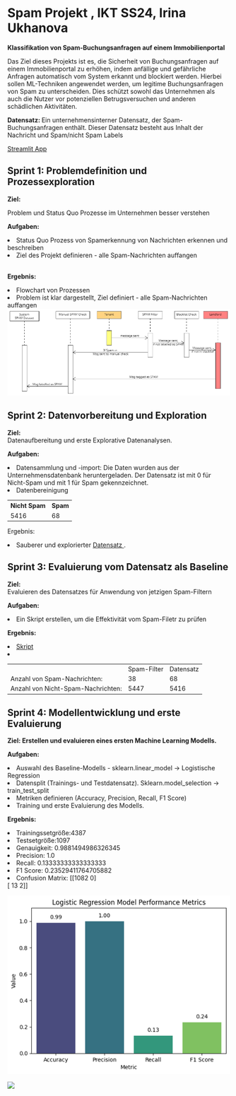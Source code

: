 <H1>Spam Projekt , IKT SS24, Irina Ukhanova</H1>

<p> <b>Klassifikation von Spam-Buchungsanfragen auf einem Immobilienportal</b></p>

<p> Das Ziel dieses Projekts ist es, die Sicherheit von Buchungsanfragen auf einem Immobilienportal zu erhöhen, indem anfällige und gefährliche Anfragen automatisch vom System erkannt und blockiert werden. Hierbei sollen ML-Techniken angewendet werden, um legitime Buchungsanfragen von Spam zu unterscheiden. Dies schützt sowohl das Unternehmen als auch die Nutzer vor potenziellen Betrugsversuchen und anderen schädlichen Aktivitäten.</p>

<p><b>Datensatz: </b> Ein unternehmensinterner Datensatz, der Spam-Buchungsanfragen enthält. Dieser Datensatz besteht aus Inhalt der Nachricht und Spam/nicht Spam Labels</p>
<a href = "https://spamornotp4g.streamlit.app/"> Streamlit App </a>   

<p> <h2>Sprint 1: Problemdefinition und Prozessexploration</h2></p>
<p> <b>Ziel: </b><br></p>
Problem und Status Quo Prozesse im Unternehmen besser verstehen<br>
<p> <b>Aufgaben: </b></p>
<li>Status Quo Prozess von Spamerkennung von Nachrichten erkennen und beschreiben </li>
<li>Ziel des Projekt definieren - alle Spam-Nachrichten auffangen</li><br>
<p> <b>Ergebnis: </b><br></p>
<li>Flowchart von Prozessen</li>
<li>Problem ist klar dargestellt, Ziel definiert - alle Spam-Nachrichten auffangen</li>
<img src="img/SPAMprojekt.png" >

<p> <h2>Sprint 2: Datenvorbereitung und Exploration</h2></p>
<p> <b>Ziel: </b><br>
Datenaufbereitung und erste Explorative Datenanalysen. 
<p> <b>Aufgaben: </b>
<li>Datensammlung und -import: Die Daten wurden aus der Unternehmensdatenbank heruntergeladen. Der Datensatz ist mit 0 für Nicht-Spam und mit 1 für Spam gekennzeichnet.</li>
<li>Datenbereinigung</li>
<table>
  <tr>
    <th>Nicht Spam</th>
    <th>Spam</th>
  </tr>
  <tr>
    <td>5416</td>
    <td>68</td>
  </tr>
</table>

<p> Ergebnis: 
<li> Sauberer und explorierter <a href = "spam_nichtspam_datensatz.csv"> Datensatz </a>.   </li>

<p> <h2>Sprint 3: Evaluierung vom Datensatz als Baseline</h2></p>
<p> <b>Ziel:  </b><br>
Evaluieren des Datensatzes für Anwendung von jetzigen Spam-Filtern
<p> <b>Aufgaben:  </b>
<li>Ein Skript erstellen, um die Effektivität vom Spam-Filetr zu prüfen  </li>
<p> <b>Ergebnis: </b>
<li> <a href = "baseline_vs_model.py"> Skript </a></li>
<li> <table>
     <tr>
    <td> </td>
    <td>Spam-Filter</td>
    <td>Datensatz</td>
  </tr>
  <tr>
    <td> Anzahl von Spam-Nachrichten:</td>
    <td>38</td>
     <td>68</td>
  </tr>
  <tr>
    <td> Anzahl von Nicht-Spam-Nachrichten:</td>
    <td>5447</td>
     <td>5416</td>
  </tr>
</table>

<p> <h2>Sprint 4: Modellentwicklung und erste Evaluierung</h2></p>
<p> <b>Ziel: Erstellen und evaluieren eines ersten Machine Learning Modells.</b><br>
<p> <b>Aufgaben:  </b>
<li>Auswahl des Baseline-Modells -  sklearn.linear_model -> Logistische Regression </li>
<li>Datensplit (Trainings- und Testdatensatz). Sklearn.model_selection -> train_test_split</li>
<li>Metriken definieren (Accuracy, Precision, Recall, F1 Score)</li>
<li>Training und erste Evaluierung des Modells.</li>
<p> <b>Ergebnis:  </b>
<li>Trainingssetgröße:4387</li>
<li>Testsetgröße:1097</li>
<li>Genauigkeit: 0.9881494986326345</li>
<li>Precision: 1.0</li>
<li>Recall: 0.13333333333333333</li>
<li>F1 Score: 0.23529411764705882 </li>
<li>Confusion Matrix: [[1082    0] <br>
 [  13    2]] </li>

<p><img src="img/LogRegModel_metriks_2.png" ></p>
<p><img src="img/img/confusion_matrix_2.png" ></p>

